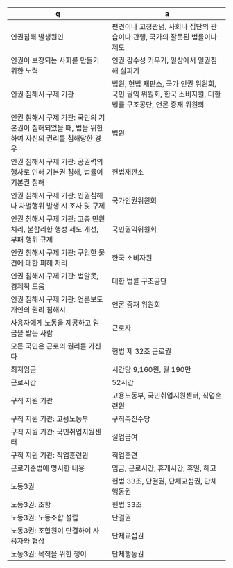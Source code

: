 
 q  | a
--- | ---
인권침해 발생원인	| 편견이나 고정관념, 사회나 집단의 관습이나 관행, 국가의 잘못된 법률이나 제도
인권이 보장되는 사회를 만들기 위한 노력		| 인권 감수성 키우기, 일상에서 일권침해 살피기
인권 침해시 구제 기관		| 법원, 헌법 재판소, 국가 인권 위원회, 국민 권익 위원회, 한국 소비자원, 대한 법률 구조공단, 언론 중재 위원회
인권 침해시 구제 기관: 국민의 기본권이 침해되었을 때, 법을 위한하여 자신의 권리를 침해당한 경우		| 법원
인권 침해시 구제 기관: 공권력의 행사로 인해 기본권 침해, 법률이 기본권 침해	| 헌법재판소
인권 침해시 구제 기관: 인권침해나 차별행위 발생 시 조사 및 구제		| 국가인권위원회
인권 침해시 구제 기관: 고충 민원 처리, 불합리한 행정 제도 개선, 부패 행위 규제	| 국민권익위원회
인권 침해시 구제 기관: 구입한 물건에 대한 피해 처리		| 한국 소비자원
인권 침해시 구제 기관: 법알못, 경제적 도움	| 대한 법률 구조공단
인권 침해시 구제 기관: 언론보도 개인의 권리 침해시	| 언론 중재 위원회
사용자에게 노동을 제공하고 임금을 받는 사람	| 근로자
모든 국민은 근로의 권리를 가진다	| 헌법 제 32조 근로권
최저임금	| 시간당 9,160원, 월 190만
근로시간	| 52시간
구직 지원 기관	| 고용노동부, 국민취업지원센터, 직업훈련원
구직 지원 기관: 고용노동부	| 구직촉진수당
구직 지원 기관: 국민취업지원센터	| 실업급여
구직 지원 기관: 직업훈련원	| 직업훈련
근로기준법에 명시한 내용	| 임금, 근로시간, 휴게시간, 휴일, 해고
노동3권		| 헌법 33조, 단결권, 단체교섭권, 단체행동권
노동3권: 조항	| 헌법 33조
노동3권: 노동조합 설립		| 단결권
노동3권: 조합원이 단결하여 사용자와 협상	| 단체교섭권
노동3권: 목적을 위한 쟁이	| 단체행동권
